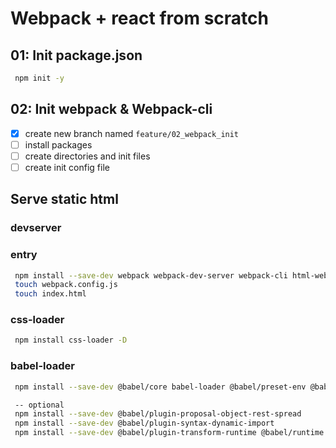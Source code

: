 # Webpack + react from scratch

## 01: Init package.json

```bash
 npm init -y
```

## 02: Init webpack & Webpack-cli

- [x] create new branch named `feature/02_webpack_init`
- [ ] install packages
- [ ] create directories and init files
- [ ] create init config file

## Serve static html

### devserver

### entry

```bash
 npm install --save-dev webpack webpack-dev-server webpack-cli html-webpack-plugin html-loader
 touch webpack.config.js
 touch index.html

```

### css-loader

```bash
 npm install css-loader -D
```

### babel-loader

```bash
 npm install --save-dev @babel/core babel-loader @babel/preset-env @babel/preset-react

 -- optional
 npm install --save-dev @babel/plugin-proposal-object-rest-spread
 npm install --save-dev @babel/plugin-syntax-dynamic-import
 npm install --save-dev @babel/plugin-transform-runtime @babel/runtime
```
